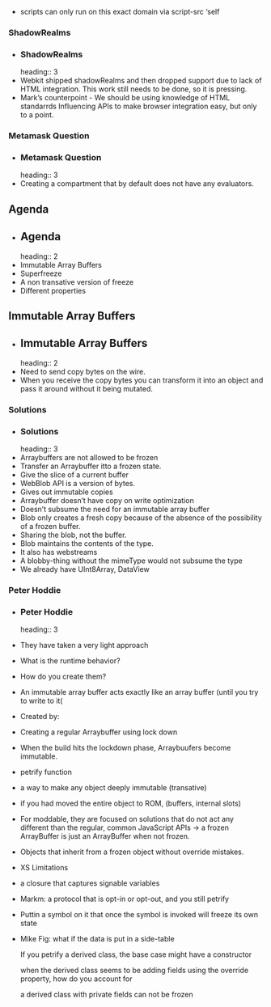 - scripts can only run on this exact domain via script-src ‘self
### ShadowRealms
- ### ShadowRealms
  heading:: 3
- Webkit shipped shadowRealms and then dropped support due to lack of HTML integration. This work still needs to be done, so it is pressing.
- Mark’s counterpoint - We should be using knowledge of HTML standarrds Influencing APIs to make browser integration easy, but only to a point.
### Metamask Question
- ### Metamask Question
  heading:: 3
- Creating a compartment that by default does not have any evaluators.
## Agenda
- ## Agenda
  heading:: 2
- Immutable Array Buffers
- Superfreeze
- A non transative version of freeze
- Different properties
## Immutable Array Buffers
- ## Immutable Array Buffers
  heading:: 2
- Need to send copy bytes on the wire.
- When you receive the copy bytes you can transform it into an object and pass it around without it being mutated.
### Solutions
- ### Solutions
  heading:: 3
- Arraybuffers are not allowed to be frozen
- Transfer an Arraybuffer itto a frozen state.
- Give the slice of a current buffer
- WebBlob API is a version of bytes.
- Gives out immutable copies
- Arraybuffer doesn’t have copy on write optimization
- Doesn’t subsume the need for an immutable array buffer
- Blob only creates a fresh copy because of the absence of the possibility of a frozen buffer.
- Sharing the blob, not the buffer.
- Blob maintains the contents of the type.
- It also has webstreams
- A blobby-thing without the mimeType would not subsume the type
- We already have UInt8Array, DataView
### Peter Hoddie
- ### Peter Hoddie
  heading:: 3
- They have taken a very light approach
- What is the runtime behavior?
- How do you create them?
- An immutable array buffer acts exactly like an array buffer (until you try to write to it(
- Created by:
- Creating a regular Arraybuffer using lock down
- When the build hits the lockdown phase, Arraybuufers become immutable.
- petrify function
- a way to make any object deeply immutable (transative)
- if you had moved the entire object to ROM, (buffers, internal slots)
- For moddable, they are focused on solutions that do not act any different than the regular, common JavaScript APIs → a frozen ArrayBuffer is just an ArrayBuffer when not frozen.
- Objects that inherit from a frozen object without override mistakes.
- XS Limitations
- a closure that captures signable variables
- Markm: a protocol that is opt-in or opt-out, and you still petrify
- Puttin a symbol on it that once the symbol is invoked will freeze its own state
- Mike Fig: what if the data is put in a side-table
  
  If you petrify a derived class, the base case might have a constructor
  
  when the derived class seems to be adding fields using the override property, how do you account for
  
  a derived class with private fields can not be frozen